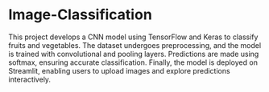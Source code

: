 # Image-Classification

This project develops a CNN model using TensorFlow and Keras to classify fruits and vegetables. The dataset undergoes preprocessing, and the model is trained with convolutional and pooling layers. Predictions are made using softmax, ensuring accurate classification. Finally, the model is deployed on Streamlit, enabling users to upload images and explore predictions interactively. 
